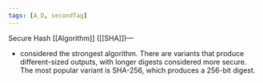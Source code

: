 ```yaml
---
tags: [A_D, secondTag]
---
```

Secure Hash [[Algorithm]] ([[SHA]])—
- considered the strongest algorithm. There are variants that produce different-sized outputs, with longer digests considered more secure. The most popular variant is SHA-256, which produces a 256-bit digest.